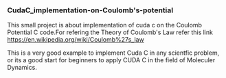 ### CudaC_implementation-on-Coulomb's-potential

This small project is about implementation of cuda c on the Coulomb Potential C code.For refering the Theory of Coulomb's Law  refer this link https://en.wikipedia.org/wiki/Coulomb%27s_law

This is a very good example to implement Cuda C in any scientfic problem, or its a good start for beginners to apply CUDA C in the field of Moleculer Dynamics.

